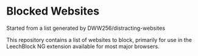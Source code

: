 # Blocked Websites

Started from a list generated by DWW256/distracting-websites

This repository contains a list of websites to block, primarily for use in the LeechBlock NG extension available for most major browsers.
